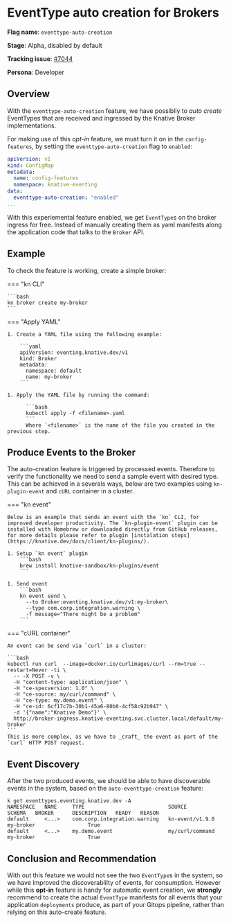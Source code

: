 # EventType auto creation for Brokers

**Flag name**: `eventtype-auto-creation`

**Stage**: Alpha, disabled by default

**Tracking issue**: [#7044](https://github.com/knative/eventing/issues/7044)

**Persona**: Developer


## Overview

With the `eventtype-auto-creation` feature, we have possibliy to _auto create_ EventTypes that are received and ingressed by the Knative Broker implementations.

For making use of this _opt-in_ feature, we must turn it on in the `config-features`, by setting the `eventtype-auto-creation` flag to `enabled`:

```yaml
apiVersion: v1
kind: ConfigMap
metadata:
  name: config-features
  namespace: knative-eventing
data:
  eventtype-auto-creation: "enabled"
...
```

With this experiemental feature enabled, we get `EventType`s on the broker ingress for free. Instead of manually creating them as yaml manifests along the application code that talks to the `Broker` API. 

## Example

To check the feature is working, create a simple broker:


=== "kn CLI"
  
    ```bash
    kn broker create my-broker
    ```

=== "Apply YAML"

    1. Create a YAML file using the following example:

        ```yaml
        apiVersion: eventing.knative.dev/v1
        kind: Broker
        metadata:
          namespace: default
          name: my-broker
        ```
    
    1. Apply the YAML file by running the command:

          ```bash
          kubectl apply -f <filename>.yaml
          ```
          Where `<filename>` is the name of the file you created in the previous step.


## Produce Events to the Broker

The auto-creation feature is triggered by processed events. Therefore to verify the functionality we need to send a sample event with desired type. This can be achieved in a severals ways, below are two examples using `kn-plugin-event` and `cURL`
container in a cluster.

=== "kn event"

    Below is an example that sends an event with the `kn` CLI, for improved developer productivity. The `kn-plugin-event` plugin can be installed with Homebrew or downloaded directly from GitHub releases, for more details please refer to plugin [instalation steps](https://knative.dev/docs/client/kn-plugins/).

    1. Setup `kn event` plugin
        ```bash
        brew install knative-sandbox/kn-plugins/event
        ```

    1. Send event
        ```bash
        kn event send \
          --to Broker:eventing.knative.dev/v1:my-broker\
          --type com.corp.integration.warning \
          -f message="There might be a problem"
        ```

=== "cURL container"

    An event can be send via `curl` in a cluster:

    ```bash
    kubectl run curl  --image=docker.io/curlimages/curl --rm=true --restart=Never -ti \
      -- -X POST -v \
      -H "content-type: application/json" \
      -H "ce-specversion: 1.0" \
      -H "ce-source: my/curl/command" \
      -H "ce-type: my.demo.event" \
      -H "ce-id: 6cf17c7b-30b1-45a6-80b0-4cf58c92b947" \
      -d '{"name":"Knative Demo"}' \
      http://broker-ingress.knative-eventing.svc.cluster.local/default/my-broker
    ```
    This is more complex, as we have to _craft_ the event as part of the `curl` HTTP POST request.

## Event Discovery

After the two produced events, we should be able to have discoverable events in the system, based on the `auto-eventtype-creation` feature:

```
k get eventtypes.eventing.knative.dev -A 
NAMESPACE   NAME     TYPE                           SOURCE            SCHEMA   BROKER      DESCRIPTION   READY   REASON
default     <...>    com.corp.integration.warning   kn-event/v1.9.0            my-broker                 True    
default     <...>    my.demo.event                  my/curl/command            my-broker                 True    
```

## Conclusion and Recommendation

With out this feature we would not see the two `EventType`s in the system, so we have improved the discoverablilty of events, for consumption. However while this **opt-in** feature is handy for automatic event creation, we **strongly** recommend to create the actual `EventType` manifests for all events that your application `deployments` produce, as part of your Gitops pipeline, rather than relying on this auto-create feature.
